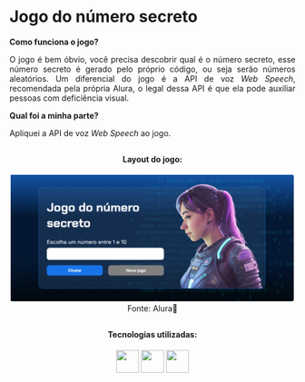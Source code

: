 # Jogo do número secreto

<div align="justify">
  
**Como funciona o jogo?**

O jogo é bem óbvio, você precisa descobrir qual é o número secreto, esse número secreto é gerado pelo próprio código, ou seja serão números aleatórios. 
Um diferencial do jogo é a API de voz *Web Speech*, recomendada pela própria Alura, o legal dessa API é que ela pode auxiliar pessoas com deficiência 
visual.

**Qual foi a minha parte?**

Apliquei a API de voz *Web Speech* ao jogo.

</div>

##

<div align="center">
<h4>Layout do jogo:</h4>
  <img width="500" src="https://github.com/marisouza31/Numero-secreto/blob/main/README/layout do jogo.png"><br>
  Fonte: Alura💙
</div>

##
<div align="center">
  
<h4>Tecnologias utilizadas:</h4>

  <img src="https://cdn.jsdelivr.net/gh/devicons/devicon@latest/icons/javascript/javascript-original.svg" height="40" width="40"/> 
  <img src="https://cdn.jsdelivr.net/gh/devicons/devicon@latest/icons/html5/html5-original.svg" height="40" width="40" />
  <img src="https://cdn.jsdelivr.net/gh/devicons/devicon@latest/icons/css3/css3-original.svg" height="40" width="40" />
          
</div>
